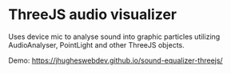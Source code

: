 # ThreeJS audio visualizer
 

Uses device mic to analyse sound into graphic particles utilizing AudioAnalyser, PointLight and other ThreeJS objects.

Demo: https://jhugheswebdev.github.io/sound-equalizer-threejs/
